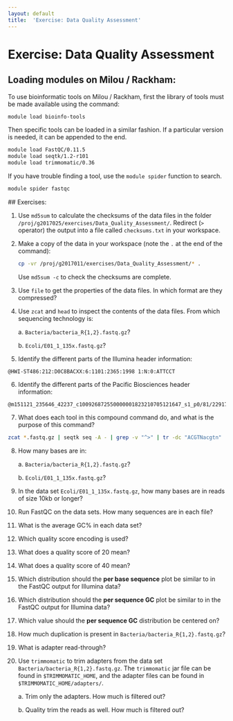 ```yaml
---
layout: default
title:  'Exercise: Data Quality Assessment'
---
```


# Exercise: Data Quality Assessment

## Loading modules on Milou / Rackham:

To use bioinformatic tools on Milou / Rackham, first the library of tools must be made available using the command:

```bash
module load bioinfo-tools
```

Then specific tools can be loaded in a similar fashion. If a particular version is needed, it can be appended to the end.

```bash
module load FastQC/0.11.5
module load seqtk/1.2-r101
module load trimmomatic/0.36
```

If you have trouble finding a tool, use the `module spider` function to search.

```bash
module spider fastqc
```

## Exercises:

1. Use `md5sum` to calculate the checksums of the data files in the folder `/proj/g2017025/exercises/Data_Quality_Assessment/`.
Redirect (`>` operator) the output into a file called `checksums.txt` in your workspace.

2. Make a copy of the data in your workspace (note the `.` at the end of the command):

	```bash
	cp -vr /proj/g2017011/exercises/Data_Quality_Assessment/* .
	```

	Use `md5sum -c` to check the checksums are complete.

3. Use `file` to get the properties of the data files. In which format are they compressed?

4. Use `zcat` and `head` to inspect the contents of the data files. From which sequencing technology is:

	a. `Bacteria/bacteria_R{1,2}.fastq.gz`?

	b. `Ecoli/E01_1_135x.fastq.gz`?

5. Identify the different parts of the Illumina header information:
```
@HWI-ST486:212:D0C8BACXX:6:1101:2365:1998 1:N:0:ATTCCT
```

6. Identify the different parts of the Pacific Biosciences header information:
```
@m151121_235646_42237_c100926872550000001823210705121647_s1_p0/81/22917_25263
```

7. What does each tool in this compound command do, and what is the purpose of this command?
```bash
zcat *.fastq.gz | seqtk seq -A - | grep -v "^>" | tr -dc "ACGTNacgtn" | wc -m
```

8. How many bases are in:

	a. `Bacteria/bacteria_R{1,2}.fastq.gz`?

	b. `Ecoli/E01_1_135x.fastq.gz`?

9. In the data set `Ecoli/E01_1_135x.fastq.gz`, how many bases are in reads of size 10kb or longer?

10. Run FastQC on the data sets. How many sequences are in each file?

11. What is the average GC% in each data set?

12. Which quality score encoding is used?

13. What does a quality score of 20 mean?

14. What does a quality score of 40 mean?

15. Which distribution should the **per base sequence** plot be similar to in the FastQC output for Illumina data?

16. Which distribution should the **per sequence GC** plot be similar to in the FastQC output for Illumina data?

17. Which value should the **per sequence GC** distribution be centered on?

18. How much duplication is present in `Bacteria/bacteria_R{1,2}.fastq.gz`?

19. What is adapter read-through?

20. Use `trimmomatic` to trim adapters from the data set `Bacteria/bacteria_R{1,2}.fastq.gz`. The `trimmomatic` jar file
can be found in `$TRIMMOMATIC_HOME`, and the adapter files can be found in `$TRIMMOMATIC_HOME/adapters/`.

	a. Trim only the adapters. How much is filtered out?

	b. Quality trim the reads as well. How much is filtered out?
